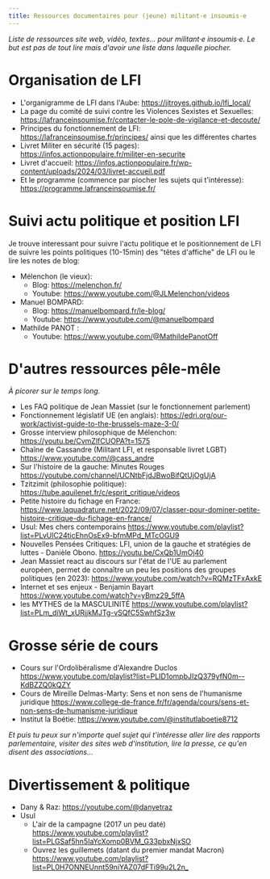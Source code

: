 ```yaml
---
title: Ressources documentaires pour (jeune) militant·e insoumis·e
---
```


_Liste de ressources site web, vidéo, textes... pour militant·e insoumis·e. Le
but est pas de tout lire mais d'avoir une liste dans laquelle piocher._

# Organisation de LFI

- L'organigramme de LFI dans l'Aube: <https://jitroyes.github.io/lfi_local/>
- La page du comité de suivi contre les Violences Sexistes et Sexuelles:
  <https://lafranceinsoumise.fr/contacter-le-pole-de-vigilance-et-decoute/>
- Principes du fonctionnement de LFI: <https://lafranceinsoumise.fr/principes/>
  ainsi que les différentes chartes
- Livret Militer en sécurité (15 pages):
  <https://infos.actionpopulaire.fr/militer-en-securite>
- Livret d'accueil:
  <https://infos.actionpopulaire.fr/wp-content/uploads/2024/03/livret-accueil.pdf>
- Et le programme (commence par piocher les sujets qui t'intéresse):
  <https://programme.lafranceinsoumise.fr/>

# Suivi actu politique et position LFI

Je trouve interessant pour suivre l'actu politique et le positionnement de LFI
de suivre les points politiques (10-15min) des "têtes d'affiche" de LFI ou le
lire les notes de blog:

- Mélenchon (le vieux):
  - Blog: <https://melenchon.fr/>
  - Youtube: <https://www.youtube.com/@JLMelenchon/videos>
- Manuel BOMPARD:
  - Blog: <https://manuelbompard.fr/le-blog/>
  - Youtube: <https://www.youtube.com/@manuelbompard>
- Mathilde PANOT :
  - Youtube: <https://www.youtube.com/@MathildePanotOff>

# D'autres ressources pêle-mêle

_À picorer sur le temps long._

- Les FAQ politique de Jean Massiet (sur le fonctionnement parlement)
- Fonctionnement législatif UE (en anglais):
  <https://edri.org/our-work/activist-guide-to-the-brussels-maze-3-0/>
- Grosse interview philosophique de Mélenchon:
  <https://youtu.be/CvmZlfCUOPA?t=1575>
- Chaîne de Cassandre (Militant LFI, et responsable livret LGBT)
  <https://www.youtube.com/@cass_andre>
- Sur l'histoire de la gauche: Minutes Rouges
  <https://youtube.com/channel/UCNtbFjdJBwoBifQtUjOgUjA>
- Tzitzimit (philosophie politique):
  <https://tube.aquilenet.fr/c/esprit_critique/videos>
- Petite histoire du fichage en France:
  <https://www.laquadrature.net/2022/09/07/classer-pour-dominer-petite-histoire-critique-du-fichage-en-france/>
- Usul: Mes chers contemporains
  <https://www.youtube.com/playlist?list=PLvUlC24ticEhnOsEx9-bfmMPd_MTcOGU9>
- Nouvelles Pensées Critiques: LFI, union de la gauche et stratégies de luttes -
  Danièle Obono. <https://youtu.be/CxQb1UmOj40>
- Jean Massiet react au discours sur l'état de l'UE au parlement européen,
  permet de connaître un peu les positions des groupes politiques (en 2023):
  <https://www.youtube.com/watch?v=RQMzTFxAxkE>
- Internet et ses enjeux - Benjamin Bayart
  <https://www.youtube.com/watch?v=yBmz29_5ffA>
- les MYTHES de la MASCULINITÉ
  <https://www.youtube.com/playlist?list=PLm_diWt_xURjjkMJTg-vSQfC5SwhfSz3w>

# Grosse série de cours

- Cours sur l'Ordolibéralisme d'Alexandre Duclos
  <https://www.youtube.com/playlist?list=PLID1ompbJIzQ379yfN0m--KdBZZQ0kQZY>
- Cours de Mireille Delmas-Marty: Sens et non sens de l'humanisme juridique
  <https://www.college-de-france.fr/fr/agenda/cours/sens-et-non-sens-de-humanisme-juridique>
- Institut la Boétie: <https://www.youtube.com/@institutlaboetie8712>

_Et puis tu peux sur n'importe quel sujet qui t'intéresse aller lire des
rapports parlementaire, visiter des sites web d'institution, lire la presse, ce
qu'en disent des associations..._

# Divertissement & politique

- Dany & Raz: <https://youtube.com/@danyetraz>
- Usul
  - L'air de la campagne (2017 un peu daté)
    <https://www.youtube.com/playlist?list=PLGSaf5hn5IaYcXomp0BVM_G33pbxNjxSO>
  - Ouvrez les guillemets (datant du premier mandat Macron)
    <https://www.youtube.com/playlist?list=PL0H7ONNEUnnt59niYAZ07dFTi99u2L2n_>
